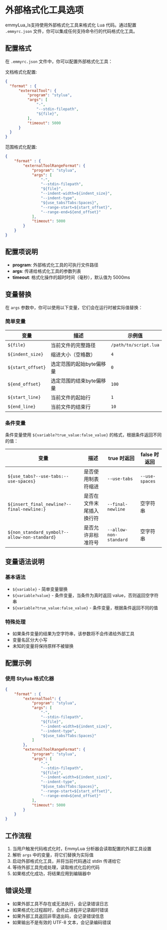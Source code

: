 # 外部格式化工具选项

emmyLua_ls支持使用外部格式化工具来格式化 Lua 代码。通过配置 `.emmyrc.json` 文件，你可以集成任何支持命令行的代码格式化工具。

## 配置格式

在 `.emmyrc.json` 文件中，你可以配置外部格式化工具：

文档格式化配置:
```json
{
  "format" : {
      "externalTool": {
          "program": "stylua",
          "args": [
              "-",
              "--stdin-filepath",
              "${file}",
          ],
          "timeout": 5000
      }
  }
}

```
范围格式化配置:
```json
{
    "format" : {
        "externalToolRangeFormat": {
            "program": "stylua",
            "args": [
                "-",
                "--stdin-filepath",
                "${file}",
                "--indent-width=${indent_size}",
                "--indent-type",
                "${use_tabs?Tabs:Spaces}",
                "--range-start=${start_offset}",
                "--range-end=${end_offset}"
            ],
            "timeout": 5000
        }
    }
}
```


## 配置项说明

- **program**: 外部格式化工具的可执行文件路径
- **args**: 传递给格式化工具的参数列表
- **timeout**: 格式化操作的超时时间（毫秒），默认值为 5000ms

## 变量替换

在 `args` 参数中，你可以使用以下变量，它们会在运行时被实际值替换：

### 简单变量

| 变量 | 描述 | 示例值 |
|------|------|--------|
| `${file}` | 当前文件的完整路径 | `/path/to/script.lua` |
| `${indent_size}` | 缩进大小（空格数） | `4` |
| `${start_offset}` | 选定范围的起始byte偏移量 | `0` |
| `${end_offset}` | 选定范围的结束byte偏移量 | `100` |
| `${start_line}` | 当前文件的起始行 | `1` |
| `${end_line}` | 当前文件的结束行 | `10` |

### 条件变量

条件变量使用 `${variable?true_value:false_value}` 的格式，根据条件返回不同的值：

| 变量 | 描述 | true 时返回 | false 时返回 |
|------|------|-------------|--------------|
| `${use_tabs?--use-tabs:--use-spaces}` | 是否使用制表符缩进 | `--use-tabs` | `--use-spaces` |
| `${insert_final_newline?--final-newline:}` | 是否在文件末尾插入换行符 | `--final-newline` | 空字符串 |
| `${non_standard_symbol?--allow-non-standard}` | 是否允许非标准符号 | `--allow-non-standard` | 空字符串 |

## 变量语法说明

### 基本语法
- `${variable}` - 简单变量替换
- `${variable?value}` - 条件变量，当条件为真时返回 value，否则返回空字符串
- `${variable?true_value:false_value}` - 条件变量，根据条件返回不同的值

### 特殊处理
- 如果条件变量的结果为空字符串，该参数将不会传递给外部工具
- 变量名区分大小写
- 未知的变量将保持原样不被替换

## 配置示例

### 使用 Stylua 格式化器

```json
{
    "format" : {
        "externalTool": {
            "program": "stylua",
            "args": [
                "-",
                "--stdin-filepath",
                "${file}",
                "--indent-width=${indent_size}",
                "--indent-type",
                "${use_tabs?Tabs:Spaces}"
            ]
        },
        "externalToolRangeFormat": {
            "program": "stylua",
            "args": [
                "-",
                "--stdin-filepath",
                "${file}",
                "--indent-width=${indent_size}",
                "--indent-type",
                "${use_tabs?Tabs:Spaces}",
                "--range-start=${start_offset}",
                "--range-end=${end_offset}"
            ],
            "timeout": 5000
        }
    }
}
```

## 工作流程

1. 当用户触发代码格式化时，EmmyLua 分析器会读取配置的外部工具设置
2. 解析 `args` 中的变量，将它们替换为实际值
3. 启动外部格式化工具，并将当前代码通过 stdin 传递给它
4. 等待外部工具完成处理，读取格式化后的代码
5. 如果格式化成功，将结果应用到编辑器中

## 错误处理

- 如果外部工具不存在或无法执行，会记录错误日志
- 如果格式化过程超时，会终止进程并记录超时错误
- 如果外部工具返回非零退出码，会记录错误信息
- 如果输出不是有效的 UTF-8 文本，会记录编码错误
